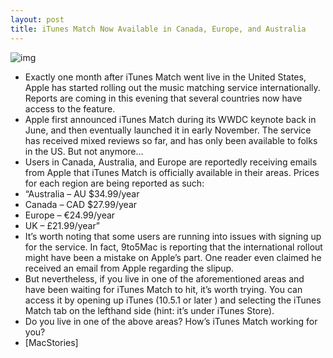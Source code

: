 ```yaml
---
layout: post
title: iTunes Match Now Available in Canada, Europe, and Australia
---
```

![img](http://media.idownloadblog.com/wp-content/uploads/2011/12/itunes-match.jpg)
* Exactly one month after iTunes Match went live in the United States, Apple has started rolling out the music matching service internationally. Reports are coming in this evening that several countries now have access to the feature.
* Apple first announced iTunes Match during its WWDC keynote back in June, and then eventually launched it in early November. The service has received mixed reviews so far, and has only been available to folks in the US. But not anymore…
* Users in Canada, Australia, and Europe are reportedly receiving emails from Apple that iTunes Match is officially available in their areas. Prices for each region are being reported as such:
* “Australia – AU $34.99/year
* Canada – CAD $27.99/year
* Europe – €24.99/year
* UK – £21.99/year”
* It’s worth noting that some users are running into issues with signing up for the service. In fact, 9to5Mac is reporting that the international rollout might have been a mistake on Apple’s part. One reader even claimed he received an email from Apple regarding the slipup.
* But nevertheless, if you live in one of the aforementioned areas and have been waiting for iTunes Match to hit, it’s worth trying. You can access it by opening up iTunes (10.5.1 or later ) and selecting the iTunes Match tab on the lefthand side (hint: it’s under iTunes Store).
* Do you live in one of the above areas? How’s iTunes Match working for you?
* [MacStories]

